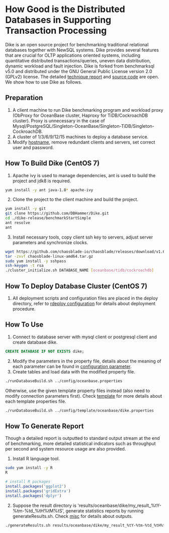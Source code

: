 # How Good is the Distributed Databases in Supporting Transaction Processing  
Dike is an open source project for benchmarking traditional relational databases together with NewSQL systems. Dike provides several features that are crucial for OLTP applications oriented systems, including quantitative distributed transactions/queries, uneven data distribution, dynamic workload and fault injection. Dike is forked from benchmarksql v5.0 and distributed under the GNU General Public License version 2.0 (GPLv2) license. The detailed [technique report](./Technique_Report.pdf) and [source code](dike-release) are open.  We show how to use Dike as follows. 


## Preparation
1. A client machine to run Dike benchmarking program and workload proxy (ObProxy for OceanBase cluster, Haproxy for TiDB/CockroachDB cluster). Proxy is unnecessary in the case of Mysql/PostgreSQL/Singleton-OceanBase/Singleton-TiDB/Singleton-CockroachDB. 
2. A cluster of 1/3/6/9/12/15 machines to deploy a database service. 
3. Modify [hostname](./dike-release/run/hostname.txt), remove redundant clients and servers, set correct user and password.

## How To Build Dike (CentOS 7)
1. Apache ivy is used to manage dependencies, ant is used to build the project and jdk8 is required.
```bash
yum install -y ant java-1.8* apache-ivy
```
2. Clone the project to the client machine and build the project.
```bash
yum install -y git
git clone https://github.com/DBHammer/Dike.git
cd ./dike-release/benchmarkStartSimple
ant resolve
ant
```
3. Install necessary tools, copy client ssh key to servers, adjust server parameters and synchronize clocks.
```bash
wget https://github.com/chaosblade-io/chaosblade/releases/download/v1.6.1/chaosblade-linux-amd64.tar.gz
tar -zxvf chaosblade-linux-amd64.tar.gz
sudo yum install -y sshpass
ssh-keygen -t rsa
./cluster_initialize.sh DATABASE_NAME [oceanbase/tidb/cockroachdb]
```

## How To Deploy Database Cluster (CentOS 7)
1. All deployment scripts and configuration files are placed in the deploy directory, refer to [rdeploy configuration](./dike-release/deploy/readme.md) for details about deployment procedure.

## How To Use
1. Connect to database server with mysql client or postgresql client and create database dike.
```sql
CREATE DATABASE IF NOT EXISTS dike;
```
2. Modify the parameters in the property file, details about the meaning of each parameter can be found in [configuration parameter](./dike-release/config/readme.md). 
3. Create tables and load data with the modified property file.
```bash
./runDatabaseBuild.sh ../config/oceanbase.properties
```
Otherwise, use the given template property files instead (also need to modify connection parameters first). Check [template](./dike-release/config/template/readme.md) for more details about each template properties file.
```bash
./runDatabaseBuild.sh ../config/template/oceanbase/dike.properties
```

## How To Generate Report
Though a detailed report is outputted to standard output stream at the end of benchmarking, more detailed statistical indicators such as throughput per second and system resource usage are also provided.
1. Install R language tool.
```bash
sudo yum install -y R
R
```
```R
# install R packages
install.packages('ggplot2')
install.packages('gridExtra')
install.packages('dplyr')
```
2. Suppose the result directory is 'results/oceanbase/dike/my_result_%tY-%tm-%td_%tH%tM%tS', generate statistics reports by running generateResults.sh. Check [misc](./dike-release/run/misc/readme.md) for details about outputs.
```bash
./generateResults.sh results/oceanbase/dike/my_result_%tY-%tm-%td_%tH%tM%tS
```
